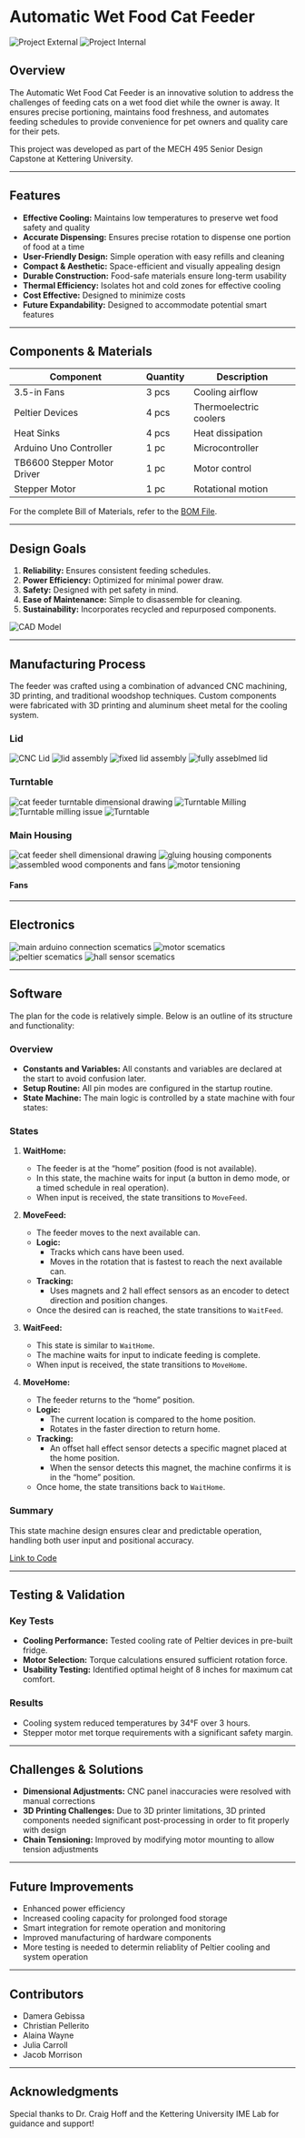 # Automatic Wet Food Cat Feeder

![Project External](https://github.com/AlainaWayne/AutomatedWetFoodFeeder/blob/d49c3d3c9f6b8ae83321f5f292f9ef90b6af3bfc/final_assembly_external.jpg)
![Project Internal](https://github.com/AlainaWayne/AutomatedWetFoodFeeder/blob/d7d6da683f5ce718efed6bf6cf8943d7db22a0e8/final_assembly_internal.jpg)


## Overview

The Automatic Wet Food Cat Feeder is an innovative solution to address the challenges of feeding cats on a wet food diet while the owner is away. It ensures precise portioning, maintains food freshness, and automates feeding schedules to provide convenience for pet owners and quality care for their pets.

This project was developed as part of the MECH 495 Senior Design Capstone at Kettering University.

---

## Features

- **Effective Cooling:** Maintains low temperatures to preserve wet food safety and quality
- **Accurate Dispensing:** Ensures precise rotation to dispense one portion of food at a time
- **User-Friendly Design:** Simple operation with easy refills and cleaning
- **Compact & Aesthetic:** Space-efficient and visually appealing design
- **Durable Construction:** Food-safe materials ensure long-term usability
- **Thermal Efficiency:** Isolates hot and cold zones for effective cooling
- **Cost Effective:** Designed to minimize costs
- **Future Expandability:** Designed to accommodate potential smart features

---

## Components & Materials

| Component              | Quantity | Description                         |
|------------------------|----------|-------------------------------------|
| 3.5-in Fans           | 3 pcs    | Cooling airflow                     |
| Peltier Devices        | 4 pcs    | Thermoelectric coolers              |
| Heat Sinks            | 4 pcs    | Heat dissipation                    |
| Arduino Uno Controller| 1 pc     | Microcontroller                     |
| TB6600 Stepper Motor Driver | 1 pc | Motor control                      |
| Stepper Motor         | 1 pc     | Rotational motion                   |

For the complete Bill of Materials, refer to the [BOM File](https://github.com/AlainaWayne/AutomatedWetFoodFeeder/blob/main/Bill%20of%20Materials).

---

## Design Goals

1. **Reliability:** Ensures consistent feeding schedules.
2. **Power Efficiency:** Optimized for minimal power draw.
3. **Safety:** Designed with pet safety in mind.
4. **Ease of Maintenance:** Simple to disassemble for cleaning.
5. **Sustainability:** Incorporates recycled and repurposed components.

![CAD Model](https://github.com/user-attachments/assets/01eda744-975d-44b9-a6e8-176aee6617dc)

---

## Manufacturing Process

The feeder was crafted using a combination of advanced CNC machining, 3D printing, and traditional woodshop techniques. Custom components were fabricated with 3D printing and aluminum sheet metal for the cooling system.

### Lid
![CNC Lid](https://github.com/user-attachments/assets/2fab2322-5877-42a8-9c55-99246a051d7a)
![lid assembly](https://github.com/user-attachments/assets/aa91b375-ef6d-4174-b1af-b0c7ed78a71f)
![fixed lid assembly](https://github.com/user-attachments/assets/d4c7fbf3-443e-458d-a23b-4d91bce9d156)
![fully asseblmed lid](https://github.com/user-attachments/assets/aa6bb67a-7d0b-41db-be95-67a2a3357767)


### Turntable

![cat feeder turntable dimensional drawing](https://github.com/user-attachments/assets/a0950ead-b7b6-436f-9a9d-34da4cd93d10)
![Turntable Milling](https://github.com/user-attachments/assets/6c4cd75c-c381-45f2-a757-223fee642585)
![Turntable milling issue](https://github.com/user-attachments/assets/32855f11-e6e7-464f-9249-ebcc226040fb)
![Turntable](https://github.com/user-attachments/assets/504d0fd9-736e-4ade-b650-78bbfeb965f1)

### Main Housing

![cat feeder shell dimensional drawing](https://github.com/user-attachments/assets/6123a16d-bcdf-4d1f-83ca-eea9d3bd0be5)
![gluing housing components](https://github.com/user-attachments/assets/ed31a8fe-3cc4-4bfe-a306-0abec0586cb9)
![assembled wood components and fans](https://github.com/user-attachments/assets/851e2f9d-d122-401b-a46e-f5dd95160c39)
![motor tensioning](https://github.com/user-attachments/assets/91ca1d00-bf66-4d75-b252-d9664c1fe852)

#### Fans

---

## Electronics

![main arduino connection scematics](https://github.com/user-attachments/assets/0529dc74-cfa7-4e5c-9bb9-d6115c8f5f5e)
![motor scematics](https://github.com/user-attachments/assets/9e43b058-27e7-4ed7-87d3-cb4f6ddad3de)
![peltier scematics](https://github.com/user-attachments/assets/cc8047c6-5e7e-4c2e-946b-2c52d355bb34)
![hall sensor scematics](https://github.com/user-attachments/assets/fb0b7ef3-a48f-466d-a0d7-84433eeb6a20)

---
## Software

The plan for the code is relatively simple. Below is an outline of its structure and functionality:

### Overview

- **Constants and Variables:** All constants and variables are declared at the start to avoid confusion later.
- **Setup Routine:** All pin modes are configured in the startup routine.
- **State Machine:** The main logic is controlled by a state machine with four states:

### States

1. **WaitHome:**
   - The feeder is at the “home” position (food is not available).
   - In this state, the machine waits for input (a button in demo mode, or a timed schedule in real operation).
   - When input is received, the state transitions to `MoveFeed`.

2. **MoveFeed:**
   - The feeder moves to the next available can.
   - **Logic:**
     - Tracks which cans have been used.
     - Moves in the rotation that is fastest to reach the next available can.
   - **Tracking:**
     - Uses magnets and 2 hall effect sensors as an encoder to detect direction and position changes.
   - Once the desired can is reached, the state transitions to `WaitFeed`.

3. **WaitFeed:**
   - This state is similar to `WaitHome`.
   - The machine waits for input to indicate feeding is complete.
   - When input is received, the state transitions to `MoveHome`.

4. **MoveHome:**
   - The feeder returns to the “home” position.
   - **Logic:**
     - The current location is compared to the home position.
     - Rotates in the faster direction to return home.
   - **Tracking:**
     - An offset hall effect sensor detects a specific magnet placed at the home position.
     - When the sensor detects this magnet, the machine confirms it is in the “home” position.
   - Once home, the state transitions back to `WaitHome`.

### Summary

This state machine design ensures clear and predictable operation, handling both user input and positional accuracy.

[Link to Code](https://github.com/AlainaWayne/AutomatedWetFoodFeeder/blob/b0ec120aadc8a26be4aa09604b9c6fafe7771586/feeder_control/feeder_control.ino)

---

## Testing & Validation

### Key Tests
- **Cooling Performance:** Tested cooling rate of Peltier devices in pre-built fridge.
- **Motor Selection:** Torque calculations ensured sufficient rotation force.
- **Usability Testing:** Identified optimal height of 8 inches for maximum cat comfort.

### Results
- Cooling system reduced temperatures by 34°F over 3 hours.
- Stepper motor met torque requirements with a significant safety margin.

---

## Challenges & Solutions

- **Dimensional Adjustments:** CNC panel inaccuracies were resolved with manual corrections
- **3D Printing Challenges:** Due to 3D printer limitations, 3D printed components needed significant post-processing in order to fit properly with design
- **Chain Tensioning:** Improved by modifying motor mounting to allow tension adjustments

---

## Future Improvements

- Enhanced power efficiency
- Increased cooling capacity for prolonged food storage
- Smart integration for remote operation and monitoring
- Improved manufacturing of hardware components
- More testing is needed to determin reliablity of Peltier cooling and system operation

---

## Contributors

- Damera Gebissa
- Christian Pellerito
- Alaina Wayne
- Julia Carroll
- Jacob Morrison

---

## Acknowledgments

Special thanks to Dr. Craig Hoff and the Kettering University IME Lab for guidance and support!
